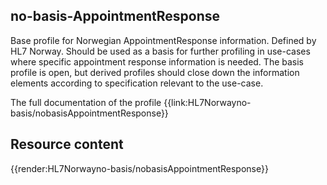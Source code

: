 ## no-basis-AppointmentResponse

Base profile for Norwegian AppointmentResponse information. Defined by HL7 Norway. Should be used as a basis for further profiling in use-cases where specific appointment response information is needed. The basis profile is open, but derived profiles should close down the information elements according to specification relevant to the use-case.  

The full documentation of the profile {{link:HL7Norwayno-basis/nobasisAppointmentResponse}}

## Resource content

{{render:HL7Norwayno-basis/nobasisAppointmentResponse}}
